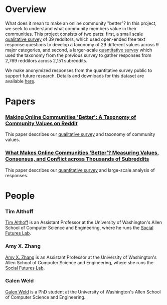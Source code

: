 # Overview

What does it mean to make an online community "better"? In this project, we seek to understand what community members value in their communities. This project consists of two parts: first, a small scale [qualitative survey](qual_survey.md) of 39 redditors, which used open-ended free text response questions to develop a taxonomy of 29 different values across 9 major categories, and second, a larger-scale [quantitative survey](quant_survey.md) which used the taxonomy from the previous survey to gather responses from 2,769 redditors across 2,151 subreddits.

We make anonymized responses from the quantitative survey public to support future research. Details and downloads for this dataset are available [here](quant_survey.md).

# Papers

### [Making Online Communities 'Better': A Taxonomy of Community Values on Reddit](https://arxiv.org/pdf/2109.05152.pdf)

This paper describes our [qualitative survey](qual_survey.md) and taxonomy of community values.

### [What Makes Online Communities 'Better’? Measuring Values, Consensus, and Conflict across Thousands of Subreddits](https://link_todo)

This paper describes our [quantitative survey](quant_survey.md) and large-scale analysis of responses.

# People

### Tim Althoff

[Tim Althoff](http://timalthoff.de/) is an Assistant Professor at the University of Washington's Allen School of Computer Science and Engineering, where he runs the [Social Futures Lab](http://bdata.uw.edu/).

### Amy X. Zhang

[Amy X. Zhang](https://homes.cs.washington.edu/~axz/) is an Assistant Professor at the University of Washington's Allen School of Computer Science and Engineering, where she runs the [Social Futures Lab](https://social.cs.washington.edu/).

### Galen Weld

[Galen Weld](https://galenweld.com/) is a PhD student at the University of Washington's Allen School of Computer Science and Engineering.
